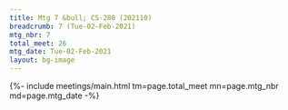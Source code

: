 ```yaml
---
title: Mtg 7 &bull; CS-280 (202110)
breadcrumb: 7 (Tue-02-Feb-2021)
mtg_nbr: 7
total_meet: 26
mtg_date: Tue-02-Feb-2021
layout: bg-image
---
```


{%- include meetings/main.html
    tm=page.total_meet
    mn=page.mtg_nbr
    md=page.mtg_date
-%}
